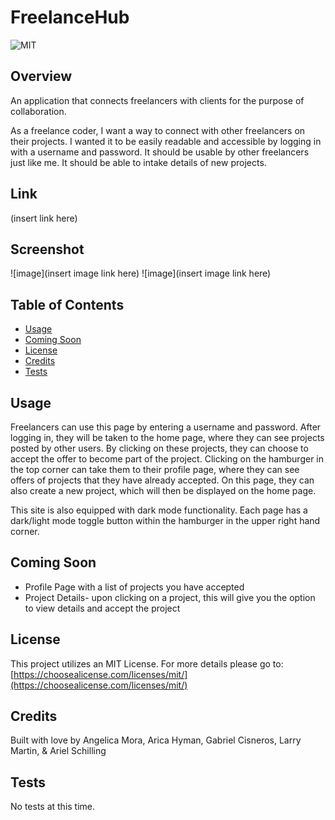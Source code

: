 # FreelanceHub

 ![MIT](https://img.shields.io/badge/License-MIT-blue)

## Overview

An application that connects freelancers with clients for the purpose of collaboration.

As a freelance coder, I want a way to connect with other freelancers on their projects. I wanted it to be easily readable and accessible by logging in with a username and password. It should be usable by other freelancers just like me. It should be able to intake details of new projects.

## Link

(insert link here)

## Screenshot

![image](insert image link here)
![image](insert image link here)

 ## Table of Contents

  - [Usage](#usage)
  - [Coming Soon](#coming_soon)
  - [License](#license)
  - [Credits](#credits)
  - [Tests](#tests)

## Usage

Freelancers can use this page by entering a username and password. After logging in, they will be taken to the home page, where they can see projects posted by other users. By clicking on these projects, they can choose to accept the offer to become part of the project. Clicking on the hamburger in the top corner can take them to their profile page, where they can see offers of projects that they have already accepted. On this page, they can also create a new project, which will then be displayed on the home page.

This site is also equipped with dark mode functionality. Each page has a dark/light mode toggle button within the hamburger in the upper right hand corner.

## Coming Soon

- Profile Page with a list of projects you have accepted
- Project Details- upon clicking on a project, this will give you the option to view details and accept the project

## License

 This project utilizes an MIT License.
    For more details please go to: [https://choosealicense.com/licenses/mit/](https://choosealicense.com/licenses/mit/) 

## Credits

Built with love by Angelica Mora, Arica Hyman, Gabriel Cisneros, Larry Martin, & Ariel Schilling

 ## Tests

 No tests at this time.
